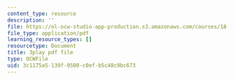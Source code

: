 ```yaml
---
content_type: resource
description: ''
file: https://ol-ocw-studio-app-production.s3.amazonaws.com/courses/18-03sc-differential-equations-fall-2011/3c1175a5139f9500c0efb5c48c9bc673_pDfQHohL4Xs.pdf
file_type: application/pdf
learning_resource_types: []
resourcetype: Document
title: 3play pdf file
type: OCWFile
uid: 3c1175a5-139f-9500-c0ef-b5c48c9bc673
---
```

